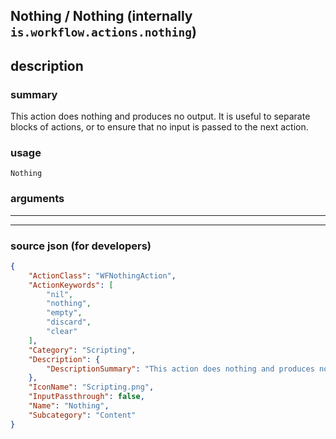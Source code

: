 
## Nothing / Nothing (internally `is.workflow.actions.nothing`)


## description

### summary

This action does nothing and produces no output. It is useful to separate blocks of actions, or to ensure that no input is passed to the next action.


### usage
```
Nothing 
```

### arguments

---



---

### source json (for developers)

```json
{
	"ActionClass": "WFNothingAction",
	"ActionKeywords": [
		"nil",
		"nothing",
		"empty",
		"discard",
		"clear"
	],
	"Category": "Scripting",
	"Description": {
		"DescriptionSummary": "This action does nothing and produces no output. It is useful to separate blocks of actions, or to ensure that no input is passed to the next action."
	},
	"IconName": "Scripting.png",
	"InputPassthrough": false,
	"Name": "Nothing",
	"Subcategory": "Content"
}
```
